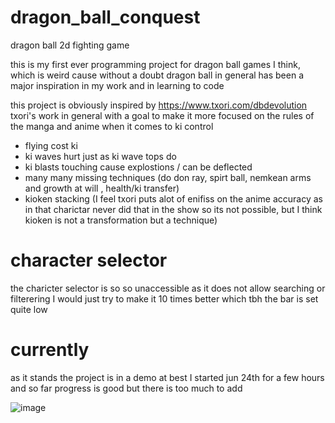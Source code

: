 # dragon_ball_conquest
dragon ball 2d fighting game 

this is my first ever programming project for dragon ball games I think, which is weird cause without a doubt dragon ball in general has been a major inspiration  in my work and in learning to code 

this project is obviously inspired by https://www.txori.com/dbdevolution txori's work in general with a goal to make it more focused on the rules of the manga and anime when it comes to ki control 

- flying cost ki
- ki waves hurt just as ki wave tops do 
- ki blasts touching cause explostions / can be deflected 
- many many missing techniques (do don ray, spirt ball, nemkean arms and growth at will , health/ki transfer)
- kioken stacking (I feel txori puts alot of enifiss on the anime accuracy as in that charictar never did that in the show so its not possible, but I think kioken is not a transformation but a technique)

# character selector 
 the charicter selector is so so unaccessible as it does not allow searching or filterering I would just try to make it 10 times better which tbh the bar is set quite low 



# currently

as it stands the project is in a demo at best I started jun 24th for a few hours and so far progress is good but there is too much to add



![image](https://github.com/DavidKozdra/dragon_ball_conquest/assets/45106564/27e93755-81dd-4c9c-b108-917d276cc4f9)
